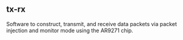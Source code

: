 ## tx-rx

Software to construct, transmit, and receive data packets via packet injection and monitor mode using the AR9271 chip.